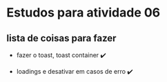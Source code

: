 # Estudos para atividade 06

## lista de coisas para fazer

- fazer o toast, toast container :heavy_check_mark:

- loadings e desativar em casos de erro :heavy_check_mark:
